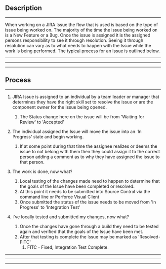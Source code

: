 ## Description

* * *

When working on a JIRA Issue the flow that is used is based on the type of issue being worked on. The majority of the time the issue being worked on is a New Feature or a Bug. Once the issue is assigned it is the assigned persons responsibility to see it through resolution. Seeing it through resolution can vary as to what needs to happen with the Issue while the work is being performed. The typical process for an Issue is outlined below.

* * *

* * *

* * *

## Process

* * *

  1. JIRA Issue is assigned to an individual by a team leader or manager that determines they have the right skill set to resolve the issue or are the component owner for the issue being opened.  

     1. The Status change here on the issue will be from 'Waiting for Review' to 'Accepted'
  2. The individual assigned the Issue will move the issue into an 'In Progress' state and begin working.
     1. If at some point during that time the assignee realizes or deems the issue to not belong with them then they could assign it to the correct person adding a comment as to why they have assigned the issue to that person.
  3. The work is done, now what?
     1. Local testing of the changes made need to happen to determine that the goals of the Issue have been completed or resolved.
     2. At this point it needs to be submitted into Source Control via the command line or Perforce Visual Client
     3. Once submitted the status of the issue needs to be moved from 'In Progress' to 'Integration Test'
  4. I've locally tested and submitted my changes, now what?
     1. Once the changes have gone through a build they need to be tested again and verified that the goals of the Issue have been met.
     2. After that testing is complete the Issue may be marked as 'Resolved-FITC'
        1. FITC - Fixed, Integration Test Complete.



* * *

* * *

* * *

 
